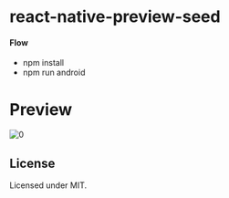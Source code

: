 # react-native-preview-seed

#### Flow

* npm install
* npm run android

# Preview

![0](preview/000.png)


## License

Licensed under MIT.